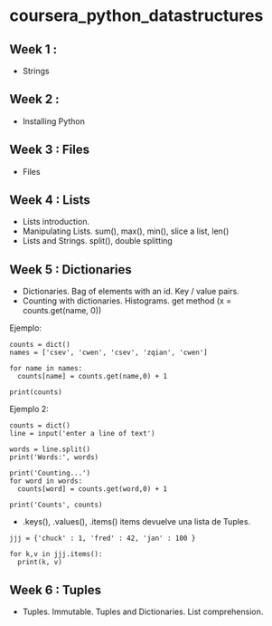 # coursera_python_datastructures

## Week 1 :

- Strings

## Week 2 :

- Installing Python

## Week 3 : Files

- Files

## Week 4 : Lists

- Lists introduction.
- Manipulating Lists. sum(), max(), min(), slice a list, len()
- Lists and Strings. split(), double splitting


## Week 5 : Dictionaries

- Dictionaries. Bag of elements with an id. Key / value pairs.
- Counting with dictionaries. Histograms. get method (x = counts.get(name, 0))

Ejemplo:
```
counts = dict()
names = ['csev', 'cwen', 'csev', 'zqian', 'cwen']

for name in names:
  counts[name] = counts.get(name,0) + 1

print(counts)
```

Ejemplo 2:
```
counts = dict()
line = input('enter a line of text')

words = line.split()
print('Words:', words)

print('Counting...')
for word in words:
  counts[word] = counts.get(word,0) + 1

print('Counts', counts)
```

- .keys(), .values(), .items() items devuelve una lista de Tuples.

```
jjj = {'chuck' : 1, 'fred' : 42, 'jan' : 100 }

for k,v in jjj.items():
  print(k, v)
```  

## Week 6 : Tuples

- Tuples. Immutable. Tuples and Dictionaries. List comprehension.

